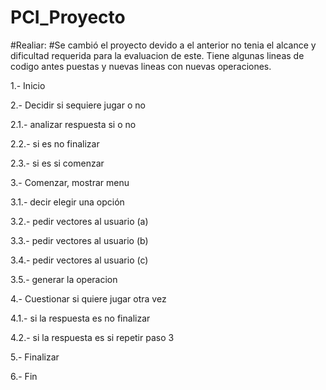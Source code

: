 # PCI_Proyecto
#Realiar:
#Se cambió el proyecto devido a el anterior no tenia el alcance y dificultad requerida para la evaluacion de este.
Tiene algunas lineas de codigo antes puestas y nuevas lineas con nuevas operaciones. 

1.- Inicio

2.- Decidir si sequiere jugar o no

  2.1.- analizar respuesta si o no
  
  2.2.- si es no finalizar
  
  2.3.- si es si comenzar
  
3.- Comenzar, mostrar menu

  3.1.- decir elegir una opción
  
  3.2.- pedir vectores al usuario (a)
  
  3.3.- pedir vectores al usuario (b)
  
  3.4.- pedir vectores al usuario (c)
  
  3.5.- generar la operacion
  
4.- Cuestionar si quiere jugar otra vez

  4.1.- si la respuesta es no finalizar
  
  4.2.- si la respuesta es si repetir paso 3

5.- Finalizar

6.- Fin
